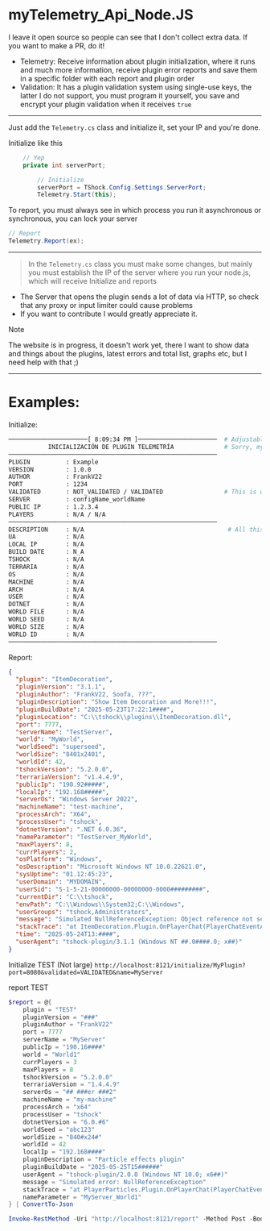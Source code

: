 # myTelemetry_Api_Node.JS
I leave it open source so people can see that I don't collect extra data. If you want to make a PR, do it!

- Telemetry: Receive information about plugin initialization, where it runs and much more information, receive plugin error reports and save them in a specific folder with each report and plugin order
- Validation: It has a plugin validation system using single-use keys, the latter I do not support, you must program it yourself, you save and encrypt your plugin validation when it receives `true`

---

Just add the `Telemetry.cs` class and initialize it, set your IP and you're done.

Initialize like this
```cs
    // Yep
    private int serverPort;

        // Initialize
        serverPort = TShock.Config.Settings.ServerPort;
        Telemetry.Start(this);
```

To report, you must always see in which process you run it asynchronous or synchronous, you can lock your server
```cs
// Report
Telemetry.Report(ex);
```

---

> In the `Telemetry.cs` class you must make some changes, but mainly you must establish the IP of the server where you run your node.js, which will receive Initialize and reports

- The Server that opens the plugin sends a lot of data via HTTP, so check that any proxy or input limiter could cause problems
- If you want to contribute I would greatly appreciate it.

> [!NOTE]
> The website is in progress, it doesn't work yet, there I want to show data and things about the plugins, latest errors and total list, graphs etc, but I need help with that ;)

---

# Examples:

Initialize:
```bash
──────────────────────[ 8:09:34 PM ]──────────────────────  # Adjustable Time Zone
           INICIALIZACIÓN DE PLUGIN TELEMETRÍA              # Sorry, my primary language is Spanish, This will have languages ​​in the future, HELP ME!          
──────────────────────────────────────────────────────────
PLUGIN          : Example
VERSION         : 1.0.0
AUTHOR          : FrankV22
PORT            : 1234
VALIDATED       : NOT_VALIDATED / VALIDATED                 # This is whether you want the plugin to have a validation or something, it's up to you.
SERVER          : configName_worldName
PUBLIC IP       : 1.2.3.4
PLAYERS         : N/A / N/A
──────────────────────────────────────────────────────────
DESCRIPTION     : N/A                                        # All this is filled in, I'm too lazy to give examples
UA              : N/A
LOCAL IP        : N/A
BUILD DATE      : N_A
TSHOCK          : N/A
TERRARIA        : N/A
OS              : N/A
MACHINE         : N/A
ARCH            : N/A
USER            : N/A
DOTNET          : N/A
WORLD FILE      : N/A
WORLD SEED      : N/A
WORLD SIZE      : N/A
WORLD ID        : N/A
──────────────────────────────────────────────────────────
```

Report:

```json
{
  "plugin": "ItemDecoration",
  "pluginVersion": "3.1.1",
  "pluginAuthor": "FrankV22, Soofa, ???",
  "pluginDescription": "Show Item Decoration and More!!!",
  "pluginBuildDate": "2025-05-23T17:22:1####",
  "pluginLocation": "C:\\tshock\\plugins\\ItemDecoration.dll",
  "port": 7777,
  "serverName": "TestServer",
  "world": "MyWorld",
  "worldSeed": "superseed",
  "worldSize": "8401x2401",
  "worldId": 42,
  "tshockVersion": "5.2.0.0",
  "terrariaVersion": "v1.4.4.9",
  "publicIp": "190.92#####",
  "localIp": "192.168#####",
  "serverOs": "Windows Server 2022",
  "machineName": "test-machine",
  "processArch": "X64",
  "processUser": "tshock",
  "dotnetVersion": ".NET 6.0.36",
  "nameParameter": "TestServer_MyWorld",
  "maxPlayers": 8,
  "currPlayers": 2,
  "osPlatform": "Windows",
  "osDescription": "Microsoft Windows NT 10.0.22621.0",
  "sysUptime": "01.12:45:23",
  "userDomain": "MYDOMAIN",
  "userSid": "S-1-5-21-00000000-00000000-0000#########",
  "currentDir": "C:\\tshock",
  "envPath": "C:\\Windows\\System32;C:\\Windows",
  "userGroups": "tshock,Administrators",
  "message": "Simulated NullReferenceException: Object reference not set to an instance of an object.",
  "stackTrace": "at ItemDecoration.Plugin.OnPlayerChat(PlayerChatEventArgs args)`nat TShockAPI.Hooks.PlayerHooks.InvokePlayerChat(...)",
  "time": "2025-05-24T13:####",
  "userAgent": "tshock-plugin/3.1.1 (Windows NT ##.0####.0; x##)"
}
```

Initialize TEST (Not large)
```http://localhost:8121/initialize/MyPlugin?port=8080&validated=VALIDATED&name=MyServer```

report TEST
```powershell
$report = @{
    plugin = "TEST"
    pluginVersion = "###"
    pluginAuthor = "FrankV22"
    port = 7777
    serverName = "MyServer"
    publicIp = "190.16####"
    world = "World1"
    currPlayers = 3
    maxPlayers = 8
    tshockVersion = "5.2.0.0"
    terrariaVersion = "1.4.4.9"
    serverOs = "## ###er ###2"
    machineName = "my-machine"
    processArch = "x64"
    processUser = "tshock"
    dotnetVersion = "6.0.#6"
    worldSeed = "abc123"
    worldSize = "840#x24#"
    worldId = 42
    localIp = "192.168####"
    pluginDescription = "Particle effects plugin"
    pluginBuildDate = "2025-05-25T15######"
    userAgent = "tshock-plugin/2.0.0 (Windows NT 10.0; x6##)"
    message = "Simulated error: NullReferenceException"
    stackTrace = "at PlayerParticles.Plugin.OnPlayerChat(PlayerChatEventArgs args)`n at TShockAPI.Hooks.PlayerHooks.InvokePlayerChat(...)"
    nameParameter = "MyServer_World1"
} | ConvertTo-Json

Invoke-RestMethod -Uri "http://localhost:8121/report" -Method Post -Body $report -ContentType "application/json"
```